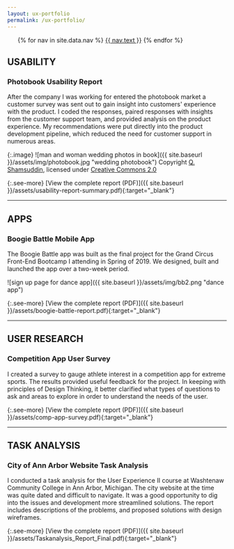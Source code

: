 ```yaml
---
layout: ux-portfolio
permalink: /ux-portfolio/
---
```


<ul class="nav-menu">
{% for nav in site.data.nav %}
<li{% if nav.url == page.url %} class="active"{% endif %}><a href="{{ nav.url }}">{{ nav.text }}</a></li>
{% endfor %}</ul>


## USABILITY

### Photobook Usability Report

After the company I was working for entered the photobook market a customer survey was sent out to gain insight into customers' experience with the product. I coded the responses, paired responses with insights from the customer support team, and provided analysis on the product experience. My recommendations were put directly into the product development pipeline, which reduced the need for customer support in numerous areas. 

{:.image}
![man and woman wedding photos in book]({{ site.baseurl }}/assets/img/photobook.jpg "wedding photobook")
<span class="attribution">Copyright <a href="https://www.flickr.com/photos/shadesofqaeds/">Q. Shamsuddin</a>, licensed under <a href="https://creativecommons.org/licenses/by-nc-nd/2.0/legalcode">Creative Commons 2.0</a></span>

{:.see-more}
[View the complete report (PDF)]({{ site.baseurl }}/assets/usability-report-summary.pdf){:target="_blank"}

<hr>

## APPS

### Boogie Battle Mobile App

The Boogie Battle app was built as the final project for the Grand Circus Front-End Bootcamp I attending in Spring of 2019. We designed, built and launched the app over a two-week period. 

![sign up page for dance app]({{ site.baseurl }}/assets/img/bb2.png "dance app")

{:.see-more}
[View the complete report (PDF)]({{ site.baseurl }}/assets/boogie-battle-report.pdf){:target="_blank"}

<hr>

## USER RESEARCH

### Competition App User Survey

I created a survey to gauge athlete interest in a competition app for extreme sports. The results provided useful feedback for the project. In keeping with principles of Design Thinking, it better clarified what types of questions to ask and areas to explore in order to understand the needs of the user.

{:.see-more}
[View the complete report (PDF)]({{ site.baseurl }}/assets/comp-app-survey.pdf){:target="_blank"}

<hr>

## TASK ANALYSIS

### City of Ann Arbor Website Task Analysis

I conducted a task analysis for the User Experience II course at Washtenaw Community College in Ann Arbor, Michigan. The city website at the time was quite dated and difficult to navigate. It was a good opportunity to dig into the issues and development more streamlined solutions. The report includes descriptions of the problems, and proposed solutions with design wireframes.

{:.see-more}
[View the complete report (PDF)]({{ site.baseurl }}/assets/Taskanalysis_Report_Final.pdf){:target="_blank"}
